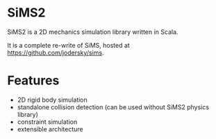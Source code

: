 # SiMS2 #
SiMS2 is a 2D mechanics simulation library written in Scala.

It is a complete re-write of SiMS, hosted at https://github.com/jodersky/sims.

# Features #
  * 2D rigid body simulation
  * standalone collision detection (can be used without SiMS2 physics library)
  * constraint simulation
  * extensible architecture

